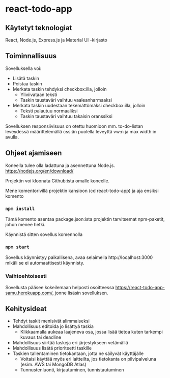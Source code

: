 # react-todo-app

## Käytetyt teknologiat

React, Node.js, Express.js ja Material UI -kirjasto

## Toiminnallisuus

Sovelluksella voi:
- Lisätä taskin
- Poistaa taskin
- Merkata taskin tehdyksi checkbox:illa, jolloin
  - Yliviivataan teksti
  - Taskin taustaväri vaihtuu vaaleanharmaaksi
- Merkata taskin uudestaan tekemättömäksi checkbox:illa, jolloin
  - Teksti palautuu normaaliksi
  - Taskin taustaväri vaihtuu takaisin oranssiksi

Sovelluksen responsiivisuus on otettu huomioon mm. to-do-listan leveydessä määrittelemällä css:än puolella leveyttä vw:n ja max width:in avulla.

## Ohjeet ajamiseen

Koneella tulee olla ladattuna ja asennettuna Node.js. https://nodejs.org/en/download/

Projektin voi kloonata Github:ista omalle koneelle. 

Mene komentorivillä projektin kansioon (cd react-todo-app) ja aja ensiksi komento

### `npm install` 

Tämä komento asentaa package.json:ista projektin tarvitsemat npm-paketit, johon menee hetki.

Käynnistä sitten sovellus komennolla

### `npm start`

Sovellus käynnistyy paikallisena, avaa selaimella http://localhost:3000 mikäli se ei automaattisesti käynnisty. 

### Vaihtoehtoisesti

Sovellusta pääsee kokeilemaan helposti osoitteessa https://react-todo-app-samu.herokuapp.com/, jonne lisäsin sovelluksen. 

## Kehitysideat

- Tehdyt taskit menisivät alimmaiseksi
- Mahdollisuus editoida jo lisättyä taskia
  - Klikkaamalla aukeaa laajeneva osa, jossa lisää tietoa kuten tarkempi kuvaus tai deadline 
- Mahdollisuus siirtää taskeja eri järjestykseen vetämällä
- Mahdollisuus lisätä prioriteetti taskille
- Taskien tallentaminen tietokantaan, jotta ne säilyvät käyttäjälle 
  - Voitaisi käyttää myös eri laitteilta, jos tietokanta on pilvipalveluna (esim. AWS tai MongoDB Atlas)
  - Tunnustenluonti, kirjautuminen, tunnistautuminen
